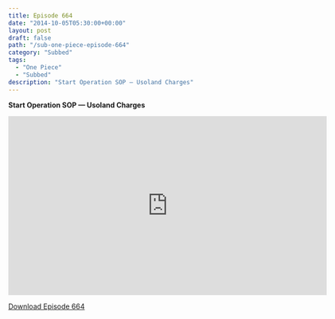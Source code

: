 ```yaml
---
title: Episode 664
date: "2014-10-05T05:30:00+00:00"
layout: post
draft: false
path: "/sub-one-piece-episode-664"
category: "Subbed"
tags:
  - "One Piece"
  - "Subbed"
description: "Start Operation SOP — Usoland Charges"
---
```


**Start Operation SOP — Usoland Charges**

<iframe width="640" height="360" src="https://www.rapidvideo.com/e/G6FRPG8H4Q" frameborder="0" marginwidth=0 marginheight=0 scrolling=no allowfullscreen></iframe>

<a href="http://ouo.io/qs/eCodkFEQ?s=https://rapidvid.to/d/https://www.rapidvideo.com/e/G6FRPG8H4Q">Download Episode 664</a>
